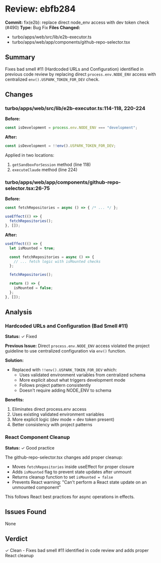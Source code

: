 # Review: ebfb284

**Commit:** fix(e2b): replace direct node_env access with dev token check (#490)
**Type:** Bug Fix
**Files Changed:**
- turbo/apps/web/src/lib/e2b-executor.ts
- turbo/apps/web/app/components/github-repo-selector.tsx

## Summary

Fixes bad smell #11 (Hardcoded URLs and Configuration) identified in previous code review by replacing direct `process.env.NODE_ENV` access with centralized `env().USPARK_TOKEN_FOR_DEV` check.

## Changes

### turbo/apps/web/src/lib/e2b-executor.ts:114-118, 220-224

**Before:**
```typescript
const isDevelopment = process.env.NODE_ENV === "development";
```

**After:**
```typescript
const isDevelopment = !!env().USPARK_TOKEN_FOR_DEV;
```

Applied in two locations:
1. `getSandboxForSession` method (line 118)
2. `executeClaude` method (line 224)

### turbo/apps/web/app/components/github-repo-selector.tsx:26-75

**Before:**
```typescript
const fetchRepositories = async () => { /* ... */ };

useEffect(() => {
  fetchRepositories();
}, []);
```

**After:**
```typescript
useEffect(() => {
  let isMounted = true;

  const fetchRepositories = async () => {
    // ... fetch logic with isMounted checks
  };

  fetchRepositories();

  return () => {
    isMounted = false;
  };
}, []);
```

## Analysis

### Hardcoded URLs and Configuration (Bad Smell #11)
**Status:** ✓ Fixed

**Previous Issue:**
Direct `process.env.NODE_ENV` access violated the project guideline to use centralized configuration via `env()` function.

**Solution:**
- Replaced with `!!env().USPARK_TOKEN_FOR_DEV` which:
  - Uses validated environment variables from centralized schema
  - More explicit about what triggers development mode
  - Follows project pattern consistently
  - Doesn't require adding NODE_ENV to schema

**Benefits:**
1. Eliminates direct process.env access
2. Uses existing validated environment variables
3. More explicit logic (dev mode = dev token present)
4. Better consistency with project patterns

### React Component Cleanup
**Status:** ✓ Good practice

The github-repo-selector.tsx changes add proper cleanup:
- Moves `fetchRepositories` inside useEffect for proper closure
- Adds `isMounted` flag to prevent state updates after unmount
- Returns cleanup function to set `isMounted = false`
- Prevents React warning: "Can't perform a React state update on an unmounted component"

This follows React best practices for async operations in effects.

## Issues Found

None

## Verdict

✓ Clean - Fixes bad smell #11 identified in code review and adds proper React cleanup
